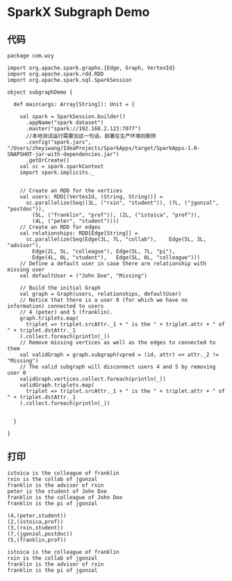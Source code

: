 # SparkX Subgraph Demo

## 代码

	package com.wzy
	
	import org.apache.spark.graphx.{Edge, Graph, VertexId}
	import org.apache.spark.rdd.RDD
	import org.apache.spark.sql.SparkSession
	
	object subgraphDemo {
	
	  def main(args: Array[String]): Unit = {
	
	    val spark = SparkSession.builder()
	      .appName("spark dataset")
	      .master("spark://192.168.2.123:7077")
	      //本地测试运行需要加这一句话，部署在生产环境则删除
	      .config("spark.jars", "/Users/zheyiwang/IdeaProjects/SparkApps/target/SparkApps-1.0-SNAPSHOT-jar-with-dependencies.jar")
	      .getOrCreate()
	    val sc = spark.sparkContext
	    import spark.implicits._
	
	
	    // Create an RDD for the vertices
	    val users: RDD[(VertexId, (String, String))] =
	      sc.parallelize(Seq((3L, ("rxin", "student")), (7L, ("jgonzal", "postdoc")),
	        (5L, ("franklin", "prof")), (2L, ("istoica", "prof")),
	        (4L, ("peter", "student"))))
	    // Create an RDD for edges
	    val relationships: RDD[Edge[String]] =
	      sc.parallelize(Seq(Edge(3L, 7L, "collab"),    Edge(5L, 3L, "advisor"),
	        Edge(2L, 5L, "colleague"), Edge(5L, 7L, "pi"),
	        Edge(4L, 0L, "student"),   Edge(5L, 0L, "colleague")))
	    // Define a default user in case there are relationship with missing user
	    val defaultUser = ("John Doe", "Missing")
	
	    // Build the initial Graph
	    val graph = Graph(users, relationships, defaultUser)
	    // Notice that there is a user 0 (for which we have no information) connected to users
	    // 4 (peter) and 5 (franklin).
	    graph.triplets.map(
	      triplet => triplet.srcAttr._1 + " is the " + triplet.attr + " of " + triplet.dstAttr._1
	    ).collect.foreach(println(_))
	    // Remove missing vertices as well as the edges to connected to them
	    val validGraph = graph.subgraph(vpred = (id, attr) => attr._2 != "Missing")
	    // The valid subgraph will disconnect users 4 and 5 by removing user 0
	    validGraph.vertices.collect.foreach(println(_))
	    validGraph.triplets.map(
	      triplet => triplet.srcAttr._1 + " is the " + triplet.attr + " of " + triplet.dstAttr._1
	    ).collect.foreach(println(_))
	
	
	  }
	
	}


## 打印

	istoica is the colleague of franklin
	rxin is the collab of jgonzal
	franklin is the advisor of rxin
	peter is the student of John Doe
	franklin is the colleague of John Doe
	franklin is the pi of jgonzal
	
	(4,(peter,student))
	(2,(istoica,prof))
	(3,(rxin,student))
	(7,(jgonzal,postdoc))
	(5,(franklin,prof))
	
	istoica is the colleague of franklin
	rxin is the collab of jgonzal
	franklin is the advisor of rxin
	franklin is the pi of jgonzal
